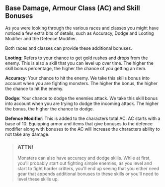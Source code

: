 ## Base Damage, Armour Class (AC) and Skill Bonuses

As you were looking through the various races and classes you might have noticed a few extra bits of details, such as Accuracy, Dodge and Looting Modifier and the Defence Modifier.

Both races and classes can provide these additional bonuses.

**Looting**: Refers to your chance to get gold rushes and drops from the enemy. This is also a skill that you can level up over time. The higher the skill bonus percentage, the higher the chance of you getting an item.

**Accuracy**: Your chance to hit the enemy. We take this skills bonus into account when you are fighting monsters. The higher the bonus, the higher the chance to hit the enemy.

**Dodge**: Your chance to dodge the enemies attack. We take this skill bonus into account when you are trying to dodge the incoming attack. The higher the bonus, the higher the chance to dodge.

**Defence Modifier**: This is added to the characters total AC. AC starts with a base of 10. Equipping armor and items that give bonuses to the defence modifier along with bonuses to the AC will increase the characters ability to not take any damage.

> ### ATTN!
>
> Monsters can also have accuracy and dodge skills. While at first, you'll probably start out fighting simple enemies, as you level and start to fight harder critters, you'll end up seeing that you either need gear that appends additional bonuses to these skills or you'll need to level these skills up.
